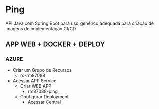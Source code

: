 # Ping

API Java com Spring Boot para uso genérico adequada para criação de imagens de implementação CI/CD

## APP WEB + DOCKER + DEPLOY


### AZURE

- Criar um Grupo de Recursos
    - rs-rm87088
- Acessar APP Service
    - Criar WEB APP
        - rm87088-ping
    - Configurar Deployment
        - Acessar Central 